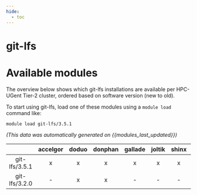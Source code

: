 ```yaml
---
hide:
  - toc
---
```


git-lfs
=======

# Available modules


The overview below shows which git-lfs installations are available per HPC-UGent Tier-2 cluster, ordered based on software version (new to old).

To start using git-lfs, load one of these modules using a `module load` command like:

```shell
module load git-lfs/3.5.1
```

*(This data was automatically generated on {{modules_last_updated}})*  

| |accelgor|doduo|donphan|gallade|joltik|shinx|skitty|
| :---: | :---: | :---: | :---: | :---: | :---: | :---: | :---: |
|git-lfs/3.5.1|x|x|x|x|x|x|x|
|git-lfs/3.2.0|-|x|x|-|-|-|-|
